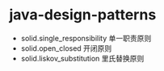 # java-design-patterns

- solid.single_responsibility 单一职责原则
- solid.open_closed 开闭原则
- solid.liskov_substitution 里氏替换原则
